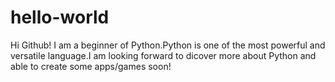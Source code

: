 # hello-world
Hi Github!
I am a beginner of Python.Python is one of the most powerful and versatile language.I am looking forward to dicover more about Python and able to create some apps/games soon!
